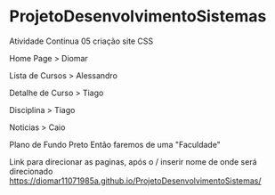 # ProjetoDesenvolvimentoSistemas

Atividade Continua 05 criação site CSS

Home Page > Diomar

Lista de Cursos > Alessandro

Detalhe de Curso > Tiago

Disciplina > Tiago

Noticias > Caio

Plano de Fundo Preto 
Então faremos de uma "Faculdade"

Link para direcionar as paginas, após o / inserir nome de onde será direcionado
https://diomar11071985a.github.io/ProjetoDesenvolvimentoSistemas/

